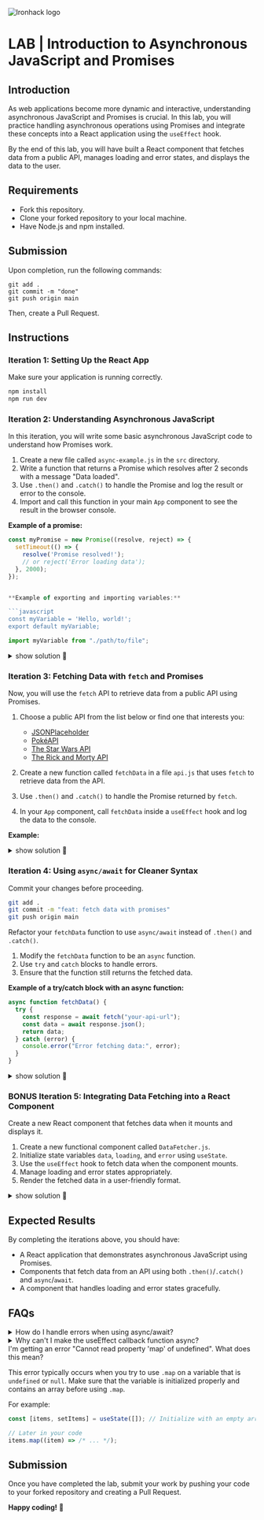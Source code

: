 ![Ironhack logo](https://i.imgur.com/1QgrNNw.png)

# LAB | Introduction to Asynchronous JavaScript and Promises

## Introduction

As web applications become more dynamic and interactive, understanding asynchronous JavaScript and Promises is crucial. In this lab, you will practice handling asynchronous operations using Promises and integrate these concepts into a React application using the `useEffect` hook.

By the end of this lab, you will have built a React component that fetches data from a public API, manages loading and error states, and displays the data to the user.

## Requirements

- Fork this repository.
- Clone your forked repository to your local machine.
- Have Node.js and npm installed.

## Submission

Upon completion, run the following commands:

```shell
git add .
git commit -m "done"
git push origin main
```

Then, create a Pull Request.

## Instructions

### Iteration 1: Setting Up the React App

Make sure your application is running correctly.

```bash
npm install
npm run dev
```

### Iteration 2: Understanding Asynchronous JavaScript

In this iteration, you will write some basic asynchronous JavaScript code to understand how Promises work.

1. Create a new file called `async-example.js` in the `src` directory.
2. Write a function that returns a Promise which resolves after 2 seconds with a message "Data loaded".
3. Use `.then()` and `.catch()` to handle the Promise and log the result or error to the console.
4. Import and call this function in your main `App` component to see the result in the browser console.

**Example of a promise:**

````javascript
const myPromise = new Promise((resolve, reject) => {
  setTimeout(() => {
    resolve('Promise resolved!');
    // or reject('Error loading data');
  }, 2000);
});


**Example of exporting and importing variables:**

```javascript
const myVariable = 'Hello, world!';
export default myVariable;
````

```javascript
import myVariable from "./path/to/file";
```

<details>
  <summary>show solution 🙈</summary>

```javascript
// async-example.js
function loadData() {
  return new Promise((resolve, reject) => {
    setTimeout(() => {
      resolve("Data loaded");
      // or reject('Error loading data');
    }, 2000);
  });
}

export default loadData;
```

```javascript
// App.js
import React, { useEffect } from "react";
import loadData from "./async-example";

function App() {
  useEffect(() => {
    loadData()
      .then((message) => console.log(message))
      .catch((error) => console.error(error));
  }, []);

  return <div className="App">Check the console for messages.</div>;
}

export default App;
```

</details>

### Iteration 3: Fetching Data with `fetch` and Promises

Now, you will use the `fetch` API to retrieve data from a public API using Promises.

1. Choose a public API from the list below or find one that interests you:

   - [JSONPlaceholder](https://jsonplaceholder.typicode.com/)
   - [PokéAPI](https://pokeapi.co/)
   - [The Star Wars API](https://swapi.dev/)
   - [The Rick and Morty API](https://rickandmortyapi.com/)

2. Create a new function called `fetchData` in a file `api.js` that uses `fetch` to retrieve data from the API.

3. Use `.then()` and `.catch()` to handle the Promise returned by `fetch`.

4. In your `App` component, call `fetchData` inside a `useEffect` hook and log the data to the console.

**Example:**

<details>
  <summary>show solution 🙈</summary>

```javascript
// api.js
function fetchData() {
  return fetch("https://jsonplaceholder.typicode.com/posts/1")
    .then((response) => response.json())
    .catch((error) => {
      console.error("Error fetching data:", error);
    });
}

export default fetchData;
```

```javascript
// App.js
import React, { useEffect } from "react";
import fetchData from "./api";

function App() {
  useEffect(() => {
    fetchData().then((data) => {
      console.log(data);
    });
  }, []);

  return <div className="App">Fetching data...</div>;
}

export default App;
```

</details>

### Iteration 4: Using `async/await` for Cleaner Syntax

Commit your changes before proceeding.

```bash
git add .
git commit -m "feat: fetch data with promises"
git push origin main
```

Refactor your `fetchData` function to use `async/await` instead of `.then()` and `.catch()`.

1. Modify the `fetchData` function to be an `async` function.
2. Use `try` and `catch` blocks to handle errors.
3. Ensure that the function still returns the fetched data.

**Example of a try/catch block with an async function:**

```javascript
async function fetchData() {
  try {
    const response = await fetch("your-api-url");
    const data = await response.json();
    return data;
  } catch (error) {
    console.error("Error fetching data:", error);
  }
}
```

<details>
  <summary>show solution 🙈</summary>

```javascript
// api.js
async function fetchData() {
  try {
    const response = await fetch(
      "https://jsonplaceholder.typicode.com/posts/1"
    );
    if (!response.ok) {
      throw new Error(`HTTP error! status: ${response.status}`);
    }
    const data = await response.json();
    return data;
  } catch (error) {
    console.error("Error fetching data:", error);
  }
}

export default fetchData;
```

```javascript
// App.js
import React, { useEffect } from "react";
import fetchData from "./api";

function App() {
  async function getData() {
    const data = await fetchData();
    console.log(data);
  }

  useEffect(() => {
    getData();
  }, []);

  return <div className="App">Fetching data with async/await...</div>;
}

export default App;
```

</details>

### BONUS Iteration 5: Integrating Data Fetching into a React Component

Create a new React component that fetches data when it mounts and displays it.

1. Create a new functional component called `DataFetcher.js`.
2. Initialize state variables `data`, `loading`, and `error` using `useState`.
3. Use the `useEffect` hook to fetch data when the component mounts.
4. Manage loading and error states appropriately.
5. Render the fetched data in a user-friendly format.

<details>
  <summary>show solution 🙈</summary>

```javascript
// DataFetcher.js
import { useState, useEffect } from "react";

function DataFetcher() {
  const [data, setData] = useState(null);
  const [loading, setLoading] = useState(true);
  const [error, setError] = useState(null);

  async function fetchData() {
    try {
      const response = await fetch(
        "https://jsonplaceholder.typicode.com/posts/1"
      );
      if (!response.ok) {
        throw new Error(`HTTP error! status: ${response.status}`);
      }
      const result = await response.json();
      setData(result);
    } catch (e) {
      setError(e);
    } finally {
      setLoading(false);
    }
  }

  useEffect(() => {
    fetchData();
  }, []);

  if (loading) {
    return <div>Loading data...</div>;
  }

  if (error) {
    return <div>Error occurred: {error.message}</div>;
  }

  return (
    <div>
      <h1>Post Title: {data.title}</h1>
      <p>{data.body}</p>
    </div>
  );
}

export default DataFetcher;
```

```javascript
// App.js
import React from "react";
import DataFetcher from "./DataFetcher";

function App() {
  return (
    <div className="App">
      <DataFetcher />
    </div>
  );
}

export default App;
```

</details>

## Expected Results

By completing the iterations above, you should have:

- A React application that demonstrates asynchronous JavaScript using Promises.
- Components that fetch data from an API using both `.then()`/`.catch()` and `async`/`await`.
- A component that handles loading and error states gracefully.

## FAQs

<details>
  <summary>How do I handle errors when using async/await?</summary>

When using `async/await`, you can handle errors using a `try`/`catch` block.

```javascript
async function fetchData() {
  try {
    const response = await fetch("your-api-url");
    // ... handle response
  } catch (error) {
    // Handle the error
    console.error("Error:", error);
  }
}
```

</details>

<details>
  <summary>Why can't I make the useEffect callback function async?</summary>

The `useEffect` hook should not return a Promise, so making the callback function `async` (which returns a Promise) is discouraged. Instead, define an async function inside the `useEffect` and call it.

```javascript
useEffect(() => {
  async function fetchData() {
    // ... fetch data
  }
  fetchData();
}, []);
```

</details>

  <summary>I'm getting an error "Cannot read property 'map' of undefined". What does this mean?</summary>

This error typically occurs when you try to use `.map` on a variable that is `undefined` or `null`. Make sure that the variable is initialized properly and contains an array before using `.map`.

For example:

```javascript
const [items, setItems] = useState([]); // Initialize with an empty array

// Later in your code
items.map((item) => /* ... */);
```

</details>

## Submission

Once you have completed the lab, submit your work by pushing your code to your forked repository and creating a Pull Request.

**Happy coding!** 💙
